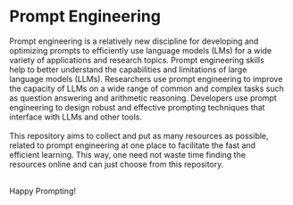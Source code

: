 # Prompt Engineering
Prompt engineering is a relatively new discipline for developing and   
optimizing prompts to efficiently use language models (LMs) for a wide  
variety of applications and research topics. Prompt engineering skills  
help to better understand the capabilities and limitations of large  
language models (LLMs). Researchers use prompt engineering to improve  
the capacity of LLMs on a wide range of common and complex tasks such  
as question answering and arithmetic reasoning. Developers use prompt  
engineering to design robust and effective prompting techniques that   
interface with LLMs and other tools.  
<br>
This repository aims to collect and put as many resources as possible,  
related to prompt engineering at one place to facilitate the fast and  
efficient learning. This way, one need not waste time finding the  
resources online and can just choose from this repository.

<br>  
Happy Prompting!
